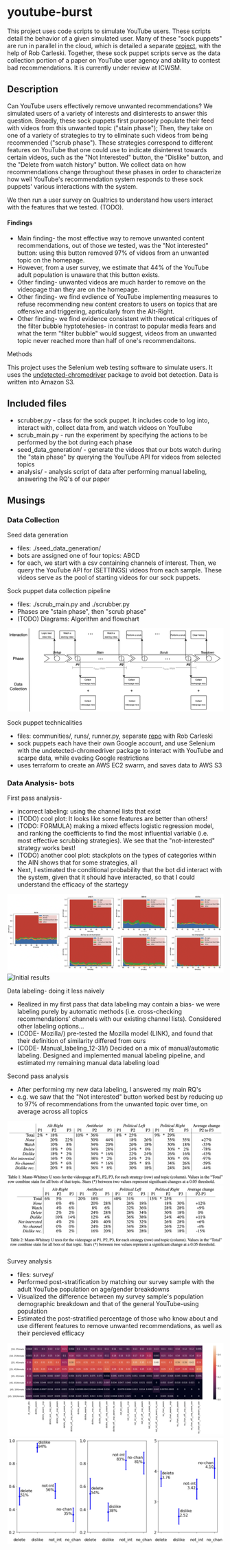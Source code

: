 # youtube-burst


This project uses code scripts to simulate YouTube users. These scripts detail the behavior of a given simulated user. Many of these "sock puppets" are run in parallel in the cloud, which is detailed a separate [project](https://github.com/carleski/ytburst-terraform), with the help of Rob Carleski. Together, these sock puppet scripts serve as the data collection portion of a paper on YouTube user agency and ability to contest bad recommendations. It is currently under review at ICWSM. 

## Description

Can YouTube users effectively remove unwanted recommendations? We simulated users of a variety of interests and disinterests to answer this question. Broadly, these sock puppets first purposely populate their feed with videos from this unwanted topic ("stain phase"); Then, they take on one of a variety of strategies to try to eliminate such videos from being recommended ("scrub phase"). These strategies correspond to different features on YouTube that one could use to indicate disinterest towards certain videos, such as the "Not Interested" button, the "Dislike" button, and the "Delete from watch history" button. We collect data on how recommendations change throughout these phases in order to characterize how well YouTube's recommendation system responds to these sock puppets' various interactions with the system.

We then run a user survey on Qualtrics to understand how users interact with the features that we tested. (TODO). 

#### Findings
* Main finding- the most effective way to remove unwanted content recommendations, out of those we tested, was the "Not interested" button: using this button removed 97% of videos from an unwanted topic on the homepage. 
* However, from a user survey, we estimate that 44% of the YouTube adult population is unaware that this button exists.
* Other finding- unwanted videos are much harder to remove on the videopage than they are on the homepage.
* Other finding- we find evdience of YouTube implementing measures to refuse recommending new content creators to users on topics that are offensive and triggering, aprticularly from the Alt-Right. 
* Other finding- we find evidence consistent with theoretical critiques of the filter bubble hyptotehesies- in contrast to popular media fears and what the term "filter bubble" would suggest, videos from an unwanted topic never reached more than half of one's recommendaitons.

Methods

This project uses the Selenium web testing software to simulate users. It uses the [undetected-chromedriver](https://github.com/ultrafunkamsterdam/undetected-chromedriver) package to avoid bot detection. Data is written into Amazon S3.

## Included files

* scrubber.py - class for the sock puppet. It includes code to log into, interact with, collect data from, and watch videos on YouTube
* scrub_main.py - run the experiment by specifying the actions to be performed by the bot during each phase
* seed_data_generation/ - generate the videos that our bots watch during the "stain phase" by querying the YouTube API for videos from selected topics
* analysis/ - analysis script of data after performing manual labeling, answering the RQ's of our paper



## Musings

### Data Collection

Seed data generation
- files: ./seed_data_generation/
- bots are assigned one of four topics: ABCD
- for each, we start with a csv containing channels of interest. Then, we query the YouTube API for (SETTINGS) videos from each sample. These videos serve as the pool of starting videos for our sock puppets.

Sock puppet data collection pipeline
- files: ./scrub_main.py and ./scrubber.py
- Phases are "stain phase", then "scrub phase"
- (TODO) Diagrams: Algorithm and flowchart

![Data collection pipeline](./figures/data_collection_pipeline.png)

Sock puppet technicalities
- files: communities/, runs/, runner.py, separate [repo](https://github.com/carleski/ytburst-terraform) with Rob Carleski
- sock puppets each have their own Google account, and use Selenium with the undetected-chromedriver package to interact with YouTube and scarpe data, while evading Google restrictions
- uses terraform to create an AWS EC2 swarm, and saves data to AWS S3

### Data Analysis- bots

First pass analysis- 
- incorrect labeling: using the channel lists that exist
- (TODO) cool plot: It looks like some features are better than others!
- (TODO: FORMULA) making a mixed effects logistic regression model, and ranking the coefficients to find the most influential variable (i.e. most effective scrubbing strategies). We see that the "not-interested" strategy works best!
- (TODO) another cool plot: stackplots on the types of categories within the AIN shows that for some strategies, all 
- Next, I estimated the conditional probability that the bot did interact with the system, given that it should have interacted, so that I could understand the efficacy of the startegy

![Looking at how topics within the Alternative Influence Network change over time](./figures/AIN_analysis.png)
![Initial results](./figures/first_labeling_initial_results.png)

Data labeling- doing it less naively
- Realized in my first pass that data labeling may contain a bias- we were labeling purely by automatic methods (i.e. cross-checking recommendations' channels with our existing channel lists). Considered other labeling options...
- (CODE- Mozilla/) pre-tested the Mozilla model (LINK), and found that their definition of similarity differed from ours
- (CODE- Manual_labeling_12-31/) Decided on a mix of  manual/automatic labeling. Designed and implemented manual labeling pipeline, and estimated my remaining manual data labeling load

Second pass analysis
- After performing my new data labeling, I answered my main RQ's
- e.g. we saw that the "Not interested" button worked best by reducing up to 97% of recommendations from the unwanted topic over time, on average across all topics

![Second-pass homepage analysis](./figures/mwu_homepage.png)
![Second-pass videopage analysis](./figures/mwu_videopage.png)

Survey analysis
- files: survey/
- Performed post-stratification by matching our survey sample with the adult YouTube population on age/gender breakdowns
- Visualized the difference between my survey sample's population demographic breakdown and that of the general YouTube-using population
- Estimated the post-stratified percentage of those who know about and use different features to remove unwanted recommendations, as well as their percieved efficacy

![Post-stratification population comparisons](./figures/post_stratification_populations.png)
![Post-stratification results](./figures/post_stratification_results.png)
